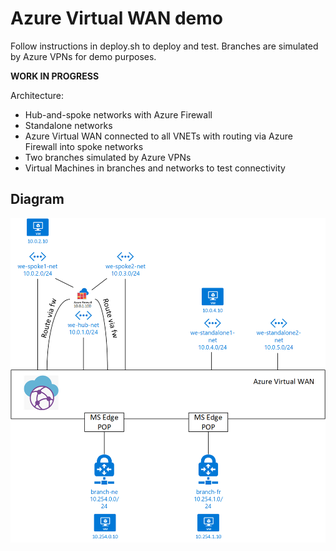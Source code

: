# Azure Virtual WAN demo
Follow instructions in deploy.sh to deploy and test. Branches are simulated by Azure VPNs for demo purposes.

**WORK IN PROGRESS**

Architecture:
* Hub-and-spoke networks with Azure Firewall
* Standalone networks
* Azure Virtual WAN connected to all VNETs with routing via Azure Firewall into spoke networks
* Two branches simulated by Azure VPNs
* Virtual Machines in branches and networks to test connectivity

## Diagram
 ![](netDiagram.png?raw=true)